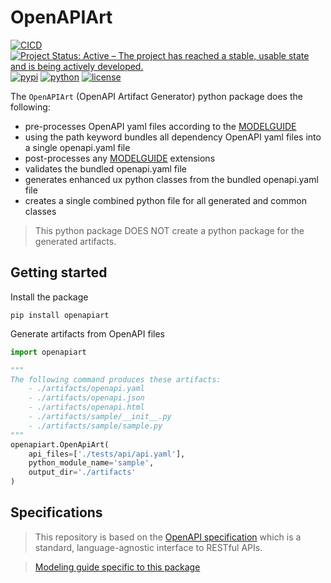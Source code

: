 # OpenAPIArt 

[![CICD](https://github.com/open-traffic-generator/openapiart/workflows/CICD/badge.svg)](https://github.com/open-traffic-generator/openapiart/actions)
[![Project Status: Active – The project has reached a stable, usable state and is being actively developed.](https://www.repostatus.org/badges/latest/active.svg)](https://www.repostatus.org/#active)
[![pypi](https://img.shields.io/pypi/v/openapiart.svg)](https://pypi.org/project/openapiart)
[![python](https://img.shields.io/pypi/pyversions/snappi.svg)](https://pypi.python.org/pypi/snappi)
[![license](https://img.shields.io/badge/license-MIT-green.svg)](https://en.wikipedia.org/wiki/MIT_License)


The `OpenAPIArt` (OpenAPI Artifact Generator) python package does the following:
- pre-processes OpenAPI yaml files according to the [MODELGUIDE](../main/MODELGUIDE.md)
- using the path keyword bundles all dependency OpenAPI yaml files into a single openapi.yaml file
- post-processes any [MODELGUIDE](../main/MODELGUIDE.md) extensions
- validates the bundled openapi.yaml file
- generates enhanced ux python classes from the bundled openapi.yaml file
- creates a single combined python file for all generated and common classes

> This python package DOES NOT create a python package for the generated artifacts.


## Getting started
Install the package
```
pip install openapiart
```

Generate artifacts from OpenAPI files
```python
import openapiart

""" 
The following command produces these artifacts:
    - ./artifacts/openapi.yaml
    - ./artifacts/openapi.json
    - ./artifacts/openapi.html
    - ./artifacts/sample/__init__.py
    - ./artifacts/sample/sample.py
"""
openapiart.OpenApiArt(
    api_files=['./tests/api/api.yaml'], 
    python_module_name='sample', 
    output_dir='./artifacts'
)
```

## Specifications
> This repository is based on the [OpenAPI specification](
https://github.com/OAI/OpenAPI-Specification/blob/master/versions/3.0.3.md) 
which is a standard, language-agnostic interface to RESTful APIs. 

> [Modeling guide specific to this package](../main/MODELGUIDE.md)


